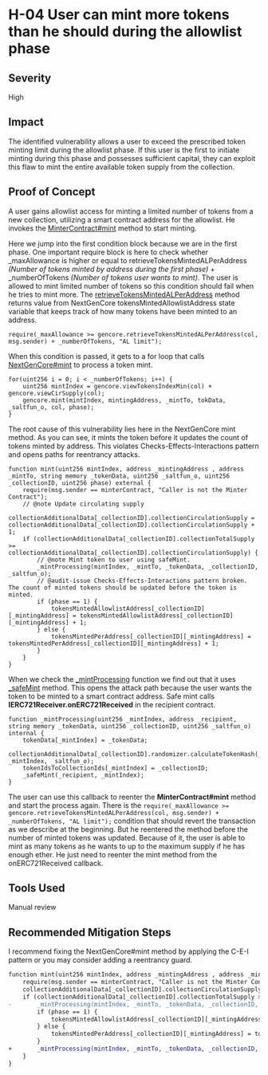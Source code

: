 # H-04 User can mint more tokens than he should during the allowlist phase

## Severity

High

## Impact

The identified vulnerability allows a user to exceed the prescribed token minting limit during the allowlist phase. If this user is the first to initiate minting during this phase and possesses sufficient capital, they can exploit this flaw to mint the entire available token supply from the collection.

## Proof of Concept

A user gains allowlist access for minting a limited number of tokens from a new collection, utilizing a smart contract address for the allowlist. He invokes the [MinterContract#mint](https://github.com/code-423n4/2023-10-nextgen/blob/8b518196629faa37eae39736837b24926fd3c07c/smart-contracts/MinterContract.sol#L196) method to start minting.

Here we jump into the first condition block because we are in the first phase. One important require block is here to check whether \_maxAllowance is higher or equal to retrieveTokensMintedALPerAddress _(Number of tokens minted by address during the first phase)_ + \_numberOfTokens _(Number of tokens user wants to mint)_. The user is allowed to mint limited number of tokens so this condition should fail when he tries to mint more. The [retrieveTokensMintedALPerAddress](https://github.com/code-423n4/2023-10-nextgen/blob/8b518196629faa37eae39736837b24926fd3c07c/smart-contracts/NextGenCore.sol#L404) method returns value from NextGenCore tokensMintedAllowlistAddress state variable that keeps track of how many tokens have been minted to an address.

```solidity
require(_maxAllowance >= gencore.retrieveTokensMintedALPerAddress(col, msg.sender) + _numberOfTokens, "AL limit");
```

When this condition is passed, it gets to a for loop that calls [NextGenCore#mint](https://github.com/code-423n4/2023-10-nextgen/blob/8b518196629faa37eae39736837b24926fd3c07c/smart-contracts/NextGenCore.sol#L189) to process a token mint.

```solidity
for(uint256 i = 0; i < _numberOfTokens; i++) {
    uint256 mintIndex = gencore.viewTokensIndexMin(col) + gencore.viewCirSupply(col);
    gencore.mint(mintIndex, mintingAddress, _mintTo, tokData, _saltfun_o, col, phase);
}
```

The root cause of this vulnerability lies here in the NextGenCore mint method. As you can see, it mints the token before it updates the count of tokens minted by address. This violates Checks-Effects-Interactions pattern and opens paths for reentrancy attacks.

```solidity
function mint(uint256 mintIndex, address _mintingAddress , address _mintTo, string memory _tokenData, uint256 _saltfun_o, uint256 _collectionID, uint256 phase) external {
    require(msg.sender == minterContract, "Caller is not the Minter Contract");
    // @note Update circulating supply
    collectionAdditionalData[_collectionID].collectionCirculationSupply = collectionAdditionalData[_collectionID].collectionCirculationSupply + 1;
    if (collectionAdditionalData[_collectionID].collectionTotalSupply >= collectionAdditionalData[_collectionID].collectionCirculationSupply) {
        // @note Mint token to user using safeMint.
        _mintProcessing(mintIndex, _mintTo, _tokenData, _collectionID, _saltfun_o);
        // @audit-issue Checks-Effects-Interactions pattern broken. The count of minted tokens should be updated before the token is minted.
        if (phase == 1) {
            tokensMintedAllowlistAddress[_collectionID][_mintingAddress] = tokensMintedAllowlistAddress[_collectionID][_mintingAddress] + 1;
        } else {
            tokensMintedPerAddress[_collectionID][_mintingAddress] = tokensMintedPerAddress[_collectionID][_mintingAddress] + 1;
        }
    }
}
```

When we check the [_mintProcessing](https://github.com/code-423n4/2023-10-nextgen/blob/8b518196629faa37eae39736837b24926fd3c07c/smart-contracts/NextGenCore.sol#L227) function we find out that it uses [_safeMint](https://github.com/code-423n4/2023-10-nextgen/blob/8b518196629faa37eae39736837b24926fd3c07c/smart-contracts/ERC721.sol#L248) method. This opens the attack path because the user wants the token to be minted to a smart contract address. Safe mint calls **IERC721Receiver.onERC721Received** in the recipient contract. 

```solidity
function _mintProcessing(uint256 _mintIndex, address _recipient, string memory _tokenData, uint256 _collectionID, uint256 _saltfun_o) internal {
    tokenData[_mintIndex] = _tokenData;
    collectionAdditionalData[_collectionID].randomizer.calculateTokenHash(_collectionID, _mintIndex, _saltfun_o);
    tokenIdsToCollectionIds[_mintIndex] = _collectionID;
    _safeMint(_recipient, _mintIndex);
}
```

The user can use this callback to reenter the **MinterContract#mint** method and start the process again. There is the ```require(_maxAllowance >= gencore.retrieveTokensMintedALPerAddress(col, msg.sender) + _numberOfTokens, "AL limit");``` condition that should revert the transaction as we describe at the beginning. But he reentered the method before the number of minted tokens was updated. Because of it, the user is able to mint as many tokens as he wants to up to the maximum supply if he has enough ether. He just need to reenter the mint method from the onERC721Received callback.

## Tools Used

Manual review

## Recommended Mitigation Steps

I recommend fixing the NextGenCore#mint method by applying the C-E-I pattern or you may consider adding a reentrancy guard.

```diff
function mint(uint256 mintIndex, address _mintingAddress , address _mintTo, string memory _tokenData, uint256 _saltfun_o, uint256 _collectionID, uint256 phase) external {
    require(msg.sender == minterContract, "Caller is not the Minter Contract");
    collectionAdditionalData[_collectionID].collectionCirculationSupply = collectionAdditionalData[_collectionID].collectionCirculationSupply + 1;
    if (collectionAdditionalData[_collectionID].collectionTotalSupply >= collectionAdditionalData[_collectionID].collectionCirculationSupply) {
-       _mintProcessing(mintIndex, _mintTo, _tokenData, _collectionID, _saltfun_o);
        if (phase == 1) {
            tokensMintedAllowlistAddress[_collectionID][_mintingAddress] = tokensMintedAllowlistAddress[_collectionID][_mintingAddress] + 1;
        } else {
            tokensMintedPerAddress[_collectionID][_mintingAddress] = tokensMintedPerAddress[_collectionID][_mintingAddress] + 1;
        }
+       _mintProcessing(mintIndex, _mintTo, _tokenData, _collectionID, _saltfun_o);
    }
}
```
